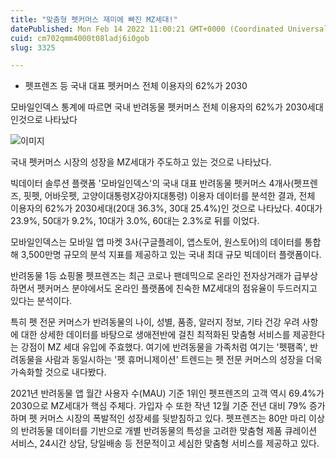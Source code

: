 ```yaml
---
title: "맞춤형 펫커머스 재미에 빠진 MZ세대!"
datePublished: Mon Feb 14 2022 11:00:21 GMT+0000 (Coordinated Universal Time)
cuid: cm702qmm4000t08ladj6i0gob
slug: 3325

---
```



- 펫프렌즈 등 국내 대표 펫커머스 전체 이용자의 62%가 2030

모바일인덱스 통계에 따르면 국내 반려동물 펫커머스 전체 이용자의 62%가 2030세대인것으로 나타났다

![이미지](https://cdn.hashnode.com/res/hashnode/image/upload/v1739253686844/fc3b8318-f8a5-4e58-8453-b3e0d0ffb43b.png)

국내 펫커머스 시장의 성장을 MZ세대가 주도하고 있는 것으로 나타났다.

빅데이터 솔루션 플랫폼 '모바일인덱스'의 국내 대표 반려동물 펫커머스 4개사(펫프렌즈, 핏펫, 어바웃펫, 고양이대통령X강아지대통령) 이용자 데이터를 분석한 결과, 전체 이용자의 62%가 2030세대(20대 36.3%, 30대 25.4%)인 것으로 나타났다. 40대가 23.9%, 50대가 9.2%, 10대가 3.0%, 60대는 2.3%로 뒤를 이었다.

모바일인덱스는 모바일 앱 마켓 3사(구글플레이, 앱스토어, 원스토어)의 데이터를 통합해 3,500만명 규모의 분석 지표를 제공하고 있는 국내 최대 규모 빅데이터 플랫폼이다.

반려동물 1등 쇼핑몰 펫프렌즈는 최근 코로나 팬데믹으로 온라인 전자상거래가 급부상하면서 펫커머스 분야에서도 온라인 플랫폼에 친숙한 MZ세대의 점유율이 두드러지고 있다는 분석이다.

특히 펫 전문 커머스가 반려동물의 나이, 성별, 품종, 알러지 정보, 기타 건강 우려 사항에 대한 상세한 데이터를 바탕으로 생애전반에 걸친 최적화된 맞춤형 서비스를 제공한다는 강점이 MZ 세대 유입에 주효했다. 여기에 반려동물을 가족처럼 여기는 '펫팸족', 반려동물을 사람과 동일시하는 '펫 휴머니제이션' 트렌드는 펫 전문 커머스의 성장을 더욱 가속화할 것으로 내다봤다.

2021년 반려동물 앱 월간 사용자 수(MAU) 기준 1위인 펫프렌즈의 고객 역시 69.4%가 2030으로 MZ세대가 핵심 주체다. 가입자 수 또한 작년 12월 기준 전년 대비 79% 증가하며 펫 커머스 시장의 폭발적인 성장세를 뒷받침하고 있다. 펫프렌즈는 80만 마리 이상의 반려동물 데이터를 기반으로 개별 반려동물의 특성을 고려한 맞춤형 제품 큐레이션 서비스, 24시간 상담, 당일배송 등 전문적이고 세심한 맞춤형 서비스를 제공하고 있다.